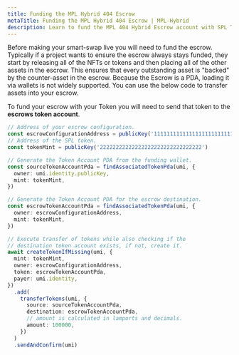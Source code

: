 ```yaml
---
title: Funding the MPL Hybrid 404 Escrow
metaTitle: Funding the MPL Hybrid 404 Escrow | MPL-Hybrid
description: Learn to fund the MPL 404 Hybrid Escrow account with SPL Tokens that makes 404 swaps possible.
---
```


Before making your smart-swap live you will need to fund the escrow. Typically if a project wants to ensure the escrow always stays funded, they start by releasing all of the NFTs or tokens and then placing all of the other assets in the escrow. This ensures that every outstanding asset is "backed" by the counter-asset in the escrow. Because the Escrow is a PDA, loading it via wallets is not widely supported. You can use the below code to transfer assets into your escrow.

To fund your escrow with your Token you will need to send that token to the **escrows token account**.

```ts
// Address of your escrow configuration.
const escrowConfigurationAddress = publicKey('11111111111111111111111111111111')
// Address of the SPL token.
const tokenMint = publicKey('22222222222222222222222222222222')

// Generate the Token Account PDA from the funding wallet.
const sourceTokenAccountPda = findAssociatedTokenPda(umi, {
  owner: umi.identity.publicKey,
  mint: tokenMint,
})

// Generate the Token Account PDA for the escrow destination.
const escrowTokenAccountPda = findAssociatedTokenPda(umi, {
  owner: escrowConfigurationAddress,
  mint: tokenMint,
})

// Execute transfer of tokens while also checking if the
// destination token account exists, if not, create it.
await createTokenIfMissing(umi, {
  mint: tokenMint,
  owner: escrowConfigurationAddress,
  token: escrowTokenAccountPda,
  payer: umi.identity,
})
  .add(
    transferTokens(umi, {
      source: sourceTokenAccountPda,
      destination: escrowTokenAccountPda,
      // amount is calculated in lamports and decimals.
      amount: 100000,
    })
  )
  .sendAndConfirm(umi)
```
